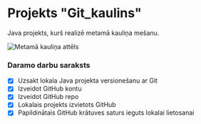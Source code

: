 # Projekts "Git_kaulins"
Java projekts, kurš realizē metamā kauliņa mešanu.

![Metamā kauliņa attēls](https://clipart.world/wp-content/uploads/2020/08/red-dice-icon-transparent.png)

### **Daramo darbu saraksts**
- [x] Uzsakt lokala Java projekta versionešanu ar Git
- [x] Izveidot GitHub kontu
- [x] Izveidot GitHub repo
- [x] Lokalais projekts izvietots GitHub
- [x] Papildinātais GitHub krātuves saturs ieguts lokalai lietosanai
